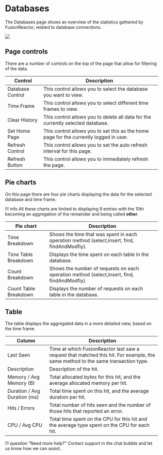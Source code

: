 # Databases

The Databases page shows an overview of the statistics gathered by
FusionReactor, related to database connections.


![](/frdocs/attachments/245551341/245551346.png)


## Page controls

There are a number of controls on the top of the page that allow for
filtering of the data.

|Control|Description|
|--- |--- |
|Database Control|This control allows you to select the database you want to view.|
|Time Frame|This control allows you to select different time frames to view.|
|Clear History|This control allows you to delete all data for the currently selected database.|
|Set Home Page|This control allows you to set this as the home page for the currently logged in user.|
|Refresh Control|This control allows you to set the auto refresh interval for this page.|
|Refresh Button|This control allows you to immediately refresh the page.|


## Pie charts

On this page there are four pie charts displaying the data for the
selected database and time frame.

!!! info
    All these charts are limited to displaying 9 entries with the 10th becoming an aggregation of the remainder and being called **other**.

|Pie chart|Description|
|--- |--- |
|Time Breakdown|Shows the time that was spent in each operation method (select,insert, find, findAndModfiy). |
|Time Table Breakdown|Displays the time spent on each table in the database.|
|Count Breakdown|Shows the number of requests on each operation method (select,insert, find, findAndModfiy). | 
|Count Table Breakdown|Displays the number of requests on each table in the database.|



## Table 

The table displays the aggregated data in a more detailed view, based on
the time frame.

|Column|Description|
|--- |--- |
|Last Seen|Time at which FusionReactor last saw a request that matched this hit. For example, the same method to the same transaction type.|
|Description|Description of the hit.|
|Memory / Avg Memory (B)|Total allocated bytes for this  hit, and the average allocated memory per hit.|
|Duration / Avg Duration (ms)|Total time spent on this hit, and the average duration per hit.|
|Hits / Errors|Total number of hits seen and the number of those hits that reported an error.|
|CPU / Avg CPU|Total time spent on the CPU for this hit and the average type spent on the CPU for each hit.|

!!! question "Need more help?"
    Contact support in the chat bubble and let us know how we can assist.


